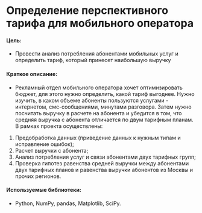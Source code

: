 # Определение перспективного тарифа для мобильного оператора

#### Цель: 
- Провести анализ потребления абонентами мобильных услуг и определить тариф, который принесет наибольшую выручку

#### Краткое описание:
- Рекламный отдел мобильного оператора хочет оптимизировать бюджет, для этого нужно определить, какой тариф выгоднее. Нужно изучить, в каком объеме абоненты пользуются услугами - интернетом, смс-сообщениями, минутами разговора. Затем нужно посчитать выручку в расчете на абонента и убедится в том, что средняя выручка с абонента отличается по двум тарифным планам. В рамках проекта осуществлены:
1. Предобработка данных (приведение данных к нужным типам и исправление ошибок);
2. Расчет выручки с абонента;
3. Анализ потребления услуг и связи абонентами двух тарифных групп;
3. Проверка гипотез равенства средней выручки между абонентами двух тарифных планов и равенства выручки абонентов из Москвы и прочих регионов.

#### Используемые библиотеки:
- Python, NumPy, pandas, Matplotlib,  SciPy.